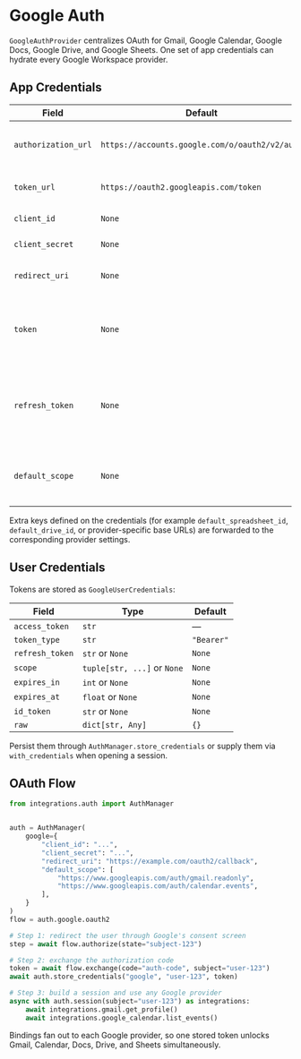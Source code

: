 # Google Auth

`GoogleAuthProvider` centralizes OAuth for Gmail, Google Calendar, Google Docs, Google Drive, and Google Sheets. One set of app credentials can hydrate every Google Workspace provider.

## App Credentials

| Field | Default | Env keys | Notes |
| --- | --- | --- | --- |
| `authorization_url` | `https://accounts.google.com/o/oauth2/v2/auth` | `GOOGLE_AUTHORIZATION_URL`, `GOOGLE_AUTHORIZE_URL` | Authorization endpoint for Google OAuth. |
| `token_url` | `https://oauth2.googleapis.com/token` | `GOOGLE_TOKEN_URL`, `GOOGLE_ACCESS_TOKEN_URL` | Token exchange endpoint. |
| `client_id` | `None` | `GOOGLE_CLIENT_ID`, `GOOGLE_OAUTH_CLIENT_ID` | OAuth client ID. |
| `client_secret` | `None` | `GOOGLE_CLIENT_SECRET`, `GOOGLE_OAUTH_CLIENT_SECRET` | OAuth client secret. |
| `redirect_uri` | `None` | `GOOGLE_REDIRECT_URI`, `GOOGLE_OAUTH_REDIRECT_URI` | Optional redirect override. |
| `token` | `None` | `GOOGLE_TOKEN`, `GOOGLE_ACCESS_TOKEN` | Service account or manually issued access token fallback. |
| `refresh_token` | `None` | `GOOGLE_REFRESH_TOKEN`, `GOOGLE_OAUTH_REFRESH_TOKEN` | Optional refresh token when bootstrapping from a service account. |
| `default_scope` | `None` | — | Provide scopes for the OAuth flow (string or sequence). |

Extra keys defined on the credentials (for example `default_spreadsheet_id`, `default_drive_id`, or provider-specific base URLs) are forwarded to the corresponding provider settings.

## User Credentials

Tokens are stored as `GoogleUserCredentials`:

| Field | Type | Default |
| --- | --- | --- |
| `access_token` | `str` | — |
| `token_type` | `str` | `"Bearer"` |
| `refresh_token` | `str` or `None` | `None` |
| `scope` | `tuple[str, ...]` or `None` | `None` |
| `expires_in` | `int` or `None` | `None` |
| `expires_at` | `float` or `None` | `None` |
| `id_token` | `str` or `None` | `None` |
| `raw` | `dict[str, Any]` | `{}` |

Persist them through `AuthManager.store_credentials` or supply them via `with_credentials` when opening a session.

## OAuth Flow

```python
from integrations.auth import AuthManager


auth = AuthManager(
    google={
        "client_id": "...",
        "client_secret": "...",
        "redirect_uri": "https://example.com/oauth2/callback",
        "default_scope": [
            "https://www.googleapis.com/auth/gmail.readonly",
            "https://www.googleapis.com/auth/calendar.events",
        ],
    }
)
flow = auth.google.oauth2

# Step 1: redirect the user through Google's consent screen
step = await flow.authorize(state="subject-123")

# Step 2: exchange the authorization code
token = await flow.exchange(code="auth-code", subject="user-123")
await auth.store_credentials("google", "user-123", token)

# Step 3: build a session and use any Google provider
async with auth.session(subject="user-123") as integrations:
    await integrations.gmail.get_profile()
    await integrations.google_calendar.list_events()
```

Bindings fan out to each Google provider, so one stored token unlocks Gmail, Calendar, Docs, Drive, and Sheets simultaneously.
